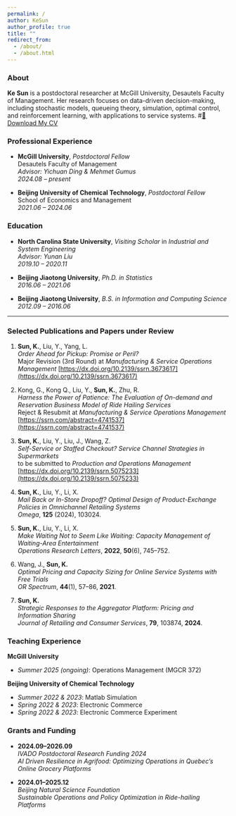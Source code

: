 ```yaml
---
permalink: /
author: KeSun
author_profile: true
title: ""
redirect_from: 
  - /about/
  - /about.html
---
```


### About

**Ke Sun** is a postdoctoral researcher at McGill University,  Desautels Faculty of Management. Her research focuses on data-driven decision-making, including stochastic models, queueing theory, simulation, optimal control, and reinforcement learning, with applications to service systems.
#[📄 Download My CV](../files/CV2025.pdf)

### Professional Experience

- **McGill University**, *Postdoctoral Fellow*  
  Desautels Faculty of Management  
  *Advisor: Yichuan Ding & Mehmet Gumus*  
  *2024.08 – present*

- **Beijing University of Chemical Technology**, *Postdoctoral Fellow*  
  School of Economics and Management  
  *2021.06 – 2024.06*

### Education

- **North Carolina State University**, *Visiting Scholar* in *Industrial and System Engineering*  
  *Advisor: Yunan Liu*  
  *2019.10 – 2020.11*

- **Beijing Jiaotong University**, *Ph.D. in Statistics*  
  *2016.06 – 2021.06*

- **Beijing Jiaotong University**, *B.S. in Information and Computing Science*  
  *2012.09 – 2016.06*

---

### Selected Publications and Papers under Review

1. **Sun, K.**, Liu, Y., Yang, L.  
   *Order Ahead for Pickup: Promise or Peril?*  
   Major Revision (3rd Round) at *Manufacturing & Service Operations Management* 
   [https://dx.doi.org/10.2139/ssrn.3673617](https://dx.doi.org/10.2139/ssrn.3673617)

2. Kong, G., Kong Q., Liu, Y., **Sun, K.**, Zhu, R.  
   *Harness the Power of Patience: The Evaluation of On-demand and Reservation Business Model of Ride Hailing Services*  
   Reject & Resubmit at *Manufacturing & Service Operations Management*  
   [https://ssrn.com/abstract=4741537](https://ssrn.com/abstract=4741537)

3. **Sun, K.**, Liu, Y., Liu, J., Wang, Z.  
   *Self-Service or Staffed Checkout? Service Channel Strategies in Supermarkets*  
    to be submitted to *Production and Operations Management*  
   [https://dx.doi.org/10.2139/ssrn.5075233](https://dx.doi.org/10.2139/ssrn.5075233)

4. **Sun, K.**, Liu, Y., Li, X.  
   *Mail Back or In-Store Dropoff? Optimal Design of Product-Exchange Policies in Omnichannel Retailing Systems*  
   *Omega*, **125** (2024), 103024.

5. **Sun, K.**, Liu, Y., Li, X.  
   *Make Waiting Not to Seem Like Waiting: Capacity Management of Waiting-Area Entertainment*  
   *Operations Research Letters*, **2022**, **50**(6), 745–752.

6. Wang, J., **Sun, K.**  
   *Optimal Pricing and Capacity Sizing for Online Service Systems with Free Trials*  
   *OR Spectrum*, **44**(1), 57–86, **2021**.

7. **Sun, K.**  
   *Strategic Responses to the Aggregator Platform: Pricing and Information Sharing*  
   *Journal of Retailing and Consumer Services*, **79**, 103874, **2024**.


### Teaching Experience

**McGill University**  
- *Summer 2025 (ongoing)*: Operations Management (MGCR 372)
  
**Beijing University of Chemical Technology**  
- *Summer 2022 & 2023*: Matlab Simulation  
- *Spring 2022 & 2023*: Electronic Commerce  
- *Spring 2022 & 2023*: Electronic Commerce Experiment


### Grants and Funding

- **2024.09–2026.09**  
  *IVADO Postdoctoral Research Funding 2024*  
  *AI Driven Resilience in Agrifood: Optimizing Operations in Quebec’s Online Grocery Platforms*

- **2024.01–2025.12**  
  *Beijing Natural Science Foundation*  
  *Sustainable Operations and Policy Optimization in Ride-hailing Platforms*
  
